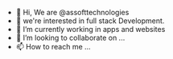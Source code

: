 - 👋 Hi, We are @assofttechnologies
- 👀 we're interested in full stack Development.
- 🌱 I’m currently working in apps and websites
- 💞️ I’m looking to collaborate on ...
- 📫 How to reach me ...

<!---
assofttechnologies/assofttechnologies is a ✨ special ✨ repository because its `README.md` (this file) appears on your GitHub profile.
You can click the Preview link to take a look at your changes.
--->
